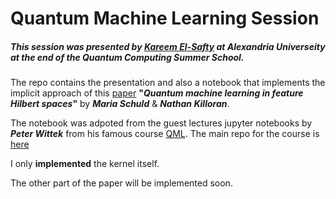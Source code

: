 # Quantum Machine Learning Session

##### This session was presented by [Kareem El-Safty](https://www.linkedin.com/in/kareemelsafty/) at Alexandria Universeity at the end of the Quantum Computing Summer School.

The repo contains the presentation and also a notebook that implements the implicit approach of this [paper](https://arxiv.org/pdf/1803.07128.pdf) **"*Quantum machine learning in feature Hilbert spaces*"** by ***Maria Schuld*** & ***Nathan Killoran***.

The notebook was adpoted from the guest lectures jupyter notebooks by ***Peter Wittek*** from his famous course [QML](https://www.edx.org/course/quantum-machine-learning-2). The main repo for the course is [here](https://gitlab.com/qosf/qml-mooc)

I only **implemented** the kernel itself.

The other part of the paper will be implemented soon.
